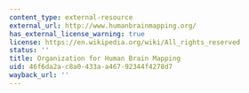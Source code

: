 ```yaml
---
content_type: external-resource
external_url: http://www.humanbrainmapping.org/
has_external_license_warning: true
license: https://en.wikipedia.org/wiki/All_rights_reserved
status: ''
title: Organization for Human Brain Mapping
uid: 46f6da2a-c8a0-433a-a467-92344f4278d7
wayback_url: ''
---
```

